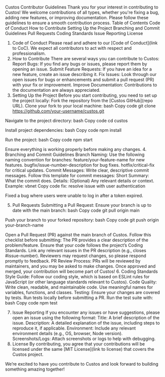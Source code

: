 Custos Contributor Guidelines
Thank you for your interest in contributing to Custos! We welcome contributions of all types, whether you're fixing a bug, adding new features, or improving documentation. Please follow these guidelines to ensure a smooth contribution process.
Table of Contents
Code of Conduct
How to Contribute
Setting Up the Project
Branching and Commit Guidelines
Pull Requests
Coding Standards
Issue Reporting
License

1. Code of Conduct
Please read and adhere to our [Code of Conduct](link to CoC). We expect all contributors to act with respect and professionalism.
2. How to Contribute
There are several ways you can contribute to Custos:
Report Bugs: If you find any bugs or issues, please report them by opening an issue.
Submit Feature Requests: If you have an idea for a new feature, create an issue describing it.
Fix Issues: Look through our open issues for bugs or enhancements and submit a pull request (PR) with your fix or improvement.
Improve Documentation: Contributions to the documentation are always appreciated.
3. Setting Up the Project
Before you start contributing, you need to set up the project locally:
Fork the repository from the [Custos GitHub](repo URL).
Clone your fork to your local machine:
bash
Copy code
git clone https://github.com/your-username/custos.git


Navigate to the project directory:
bash
Copy code
cd custos


Install project dependencies:
bash
Copy code
npm install


Run the project:
bash
Copy code
npm start


Ensure everything is working properly before making any changes.
4. Branching and Commit Guidelines
Branch Naming:
Use the following naming convention for branches:
feature/your-feature-name for new features.
bugfix/issue-number-description for bug fixes.
hotfix/critical-fix for critical updates.
Commit Messages:
Write clear, descriptive commit messages.
Follow this template for commit messages:
Short Summary: What the commit does.
Details: (Optional) Any relevant details or context.
Example:
vbnet
Copy code
fix: resolve issue with user authentication

Fixed a bug where users were unable to log in after a token expired.

5. Pull Requests
Submitting a Pull Request:
Ensure your branch is up to date with the main branch:
bash
Copy code
git pull origin main


Push your branch to your forked repository:
bash
Copy code
git push origin your-branch-name


Open a Pull Request (PR) against the main branch of Custos. Follow this checklist before submitting:
The PR provides a clear description of the problem/feature.
Ensure that your code follows the project’s Coding Standards.
Link any relevant issues in the PR description (e.g., closes #issue-number).
Reviewers may request changes, so please respond promptly to feedback.
PR Review Process:
PRs will be reviewed by maintainers, and you may be asked to make changes.
Once approved and merged, your contribution will become part of Custos!
6. Coding Standards
Style Guide: Follow our coding style, which is based on ESLint rules for JavaScript (or other language standards relevant to Custos).
Code Quality: Write clean, readable, and maintainable code. Use meaningful names for variables, functions, and classes.
Testing: Ensure your changes are covered by tests. Run tests locally before submitting a PR.
Run the test suite with:
bash
Copy code
npm test


7. Issue Reporting
If you encounter any issues or have suggestions, please open an issue using the following format:
Title: A brief description of the issue.
Description: A detailed explanation of the issue, including steps to reproduce it, if applicable.
Environment: Include any relevant environment details (e.g., OS, browser, Node version).
Screenshots/Logs: Attach screenshots or logs to help with debugging.
8. License
By contributing, you agree that your contributions will be licensed under the same [MIT License](link to license) that covers the Custos project.

We’re excited to have you contribute to Custos and look forward to building something amazing together!


